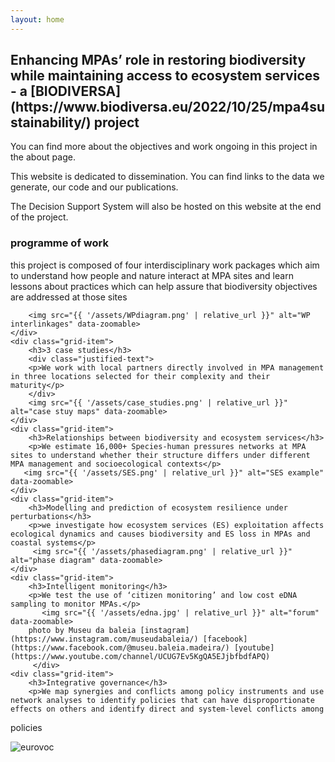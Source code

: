 ```yaml
---
layout: home
---
```


<h2> Enhancing MPAs’ role in restoring biodiversity while maintaining access to ecosystem services - a [BIODIVERSA](https://www.biodiversa.eu/2022/10/25/mpa4sustainability/) project </h2>

<p> You can find more about the objectives and work ongoing in this project in the about page.</p>
<p> This website is dedicated to dissemination. You can find links to the data we generate, our code and our publications. </p>
<p> The Decision Support System will also be hosted on this website at the end of the project. </p>

<div class="grid-container">
    <div class="grid-item">
        <h3>programme of work</h3>
           <div class="justified-text">
            <p>this project is composed of four interdisciplinary work packages which aim to understand how people and nature interact at MPA sites and learn lessons about practices which can help assure that biodiversity objectives are addressed at those sites</p>
           </div>
        
        <img src="{{ '/assets/WPdiagram.png' | relative_url }}" alt="WP interlinkages" data-zoomable>
    </div>
    <div class="grid-item">
        <h3>3 case studies</h3>
        <div class="justified-text">
        <p>We work with local partners directly involved in MPA management in three locations selected for their complexity and their maturity</p>
        </div>
        <img src="{{ '/assets/case_studies.png' | relative_url }}" alt="case stuy maps" data-zoomable>
    </div>
    <div class="grid-item">
        <h3>Relationships between biodiversity and ecosystem services</h3>
        <p>We estimate 16,000+ Species-human pressures networks at MPA sites to understand whether their structure differs under different MPA management and socioecological contexts</p>
       <img src="{{ '/assets/SES.png' | relative_url }}" alt="SES example" data-zoomable>
    </div>
    <div class="grid-item">
        <h3>Modelling and prediction of ecosystem resilience under perturbations</h3>
        <p>we investigate how ecosystem services (ES) exploitation affects ecological dynamics and causes biodiversity and ES loss in MPAs and coastal systems</p>
         <img src="{{ '/assets/phasediagram.png' | relative_url }}" alt="phase diagram" data-zoomable>
    </div>
    <div class="grid-item">
        <h3>Intelligent monitoring</h3>
        <p>We test the use of ‘citizen monitoring’ and low cost eDNA sampling to monitor MPAs.</p>
           <img src="{{ '/assets/edna.jpg' | relative_url }}" alt="forum" data-zoomable>
        photo by Museu da baleia [instagram](https://www.instagram.com/museudabaleia/) [facebook](https://www.facebook.com/@museu.baleia.madeira/) [youtube](https://www.youtube.com/channel/UCUG7Ev5KgQA5EJjbfbdfAPQ)
         </div>
    <div class="grid-item">
        <h3>Integrative governance</h3>
        <p>We map synergies and conflicts among policy instruments and use network analyses to identify policies that can have disproportionate effects on others and identify direct and system-level conflicts among    
 policies</p>
     <img src="{{ '/assets/query1C1.eurovocterm.network.png' | relative_url }}" alt="eurovoc" data-zoomable>
    </div>
</div>

<script src="https://unpkg.com/medium-zoom/dist/medium-zoom.min.js"></script>
<script>
  mediumZoom('[data-zoomable]');
</script>
